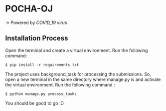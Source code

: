 # POCHA-OJ
  -> Powered by *COVID_19 virus*


  ## Installation Process

  Open the terminal and create a virtual environment.
  Run the following command:
  ```
  $ pip install -r requirements.txt
  ```

  The project uses background_task for processing the submissions. So, open a new terminal in the same directory where manage.py is and activate the virtual environment. 
  Run the following command :
  ```
  $ python manage.py process_tasks
  ```

  You should be good to go :D 
